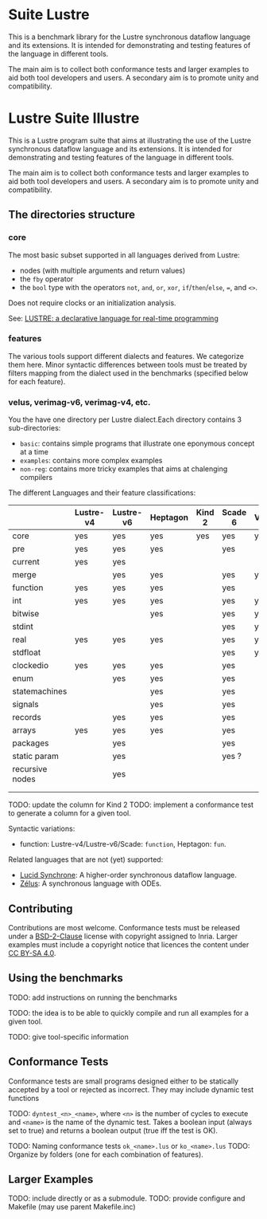 
# Suite Lustre

This is a benchmark library for the Lustre synchronous dataflow language and 
its extensions. It is intended for demonstrating and testing features of the 
language in different tools.

The main aim is to collect both conformance tests and larger examples to aid 
both tool developers and users. A secondary aim is to promote unity and 
compatibility.

# Lustre Suite Illustre 

This is a Lustre program suite that aims at illustrating the use of
the Lustre synchronous dataflow language and its extensions. It is
intended for demonstrating and testing features of the language in
different tools.

The main aim is to collect both conformance tests and larger examples to aid 
both tool developers and users. A secondary aim is to promote unity and 
compatibility.




## The directories structure
### core

The most basic subset supported in all languages derived from Lustre:
- nodes (with multiple arguments and return values)
- the `fby` operator
- the `bool` type with the operators `not`, `and`, `or`, `xor`, 
  `if`/`then`/`else`, `=`, and `<>`.

Does not require clocks or an initialization analysis.

See: [LUSTRE: a declarative language for real-time 
programming](http://dl.acm.org/citation.cfm?id=41641)

### features

The various tools support different dialects and features. We categorize 
them here. Minor syntactic differences between tools must be treated by 
filters mapping from the dialect used in the benchmarks (specified below for 
each feature).

### velus, verimag-v6, verimag-v4, etc.

You the have one directory per Lustre dialect.Each directory contains
3 sub-directories:
- `basic`: contains simple programs that illustrate one eponymous concept at a time
- `examples`: contains more complex examples
- `non-reg`:  contains more tricky examples that aims at chalenging compilers



The different Languages and their feature classifications:

|                | Lustre-v4 | Lustre-v6 | Heptagon | Kind 2 | Scade 6 | Vélus |
|----------------|-----------|-----------|----------|--------|---------|-------|
| core           | yes       | yes       | yes      | yes    | yes     | yes   |
| pre            | yes       | yes       | yes      |        | yes     |       |
| current        | yes       | yes       |          |        |         |       |
| merge          |           | yes       | yes      |        | yes     | yes   |
| function       | yes       | yes       | yes      |        | yes     |       |
| int            | yes       | yes       | yes      |        | yes     | yes   |
| bitwise        |           |           | yes      |        | yes     | yes   |
| stdint         |           |           |          |        | yes     | yes   |
| real           | yes       | yes       | yes      |        | yes     | yes   |
| stdfloat       |           |           |          |        | yes     | yes   |
| clockedio      | yes       | yes       | yes      |        | yes     |       |
| enum           |           | yes       | yes      |        | yes     |       |
| statemachines  |           |           | yes      |        | yes     |       |
| signals        |           |           | yes      |        | yes     |       |
| records        |           | yes       | yes      |        | yes     |       |
| arrays         | yes       | yes       | yes      |        | yes     |       |
| packages       |           | yes       |          |        | yes     |       |
| static param   |           | yes       |          |        | yes ?   |       |
| recursive nodes|           | yes       |          |        |         |       |
|                |           |           |          |        |         |       |
|                |           |           |          |        |         |       |

TODO: update the column for Kind 2
TODO: implement a conformance test to generate a column for a given tool.

Syntactic variations:
- function: Lustre-v4/Lustre-v6/Scade: `function`, Heptagon: `fun`.

Related languages that are not (yet) supported:
- [Lucid Synchrone](https://www.di.ens.fr/~pouzet/lucid-synchrone/): A higher-order synchronous dataflow language.
- [Zélus](http://zelus.di.ens.fr): A synchronous language with ODEs.

## Contributing

Contributions are most welcome. Conformance tests must be released under a 
[BSD-2-Clause](https://opensource.org/licenses/BSD-2-Clause) license with 
copyright assigned to Inria. Larger examples must include a copyright notice 
that licences the content under
[CC BY-SA 4.0](https://creativecommons.org/licenses/by-sa/4.0/).

## Using the benchmarks

TODO: add instructions on running the benchmarks

TODO: the idea is to be able to quickly compile and run all examples for a 
given tool.

TODO: give tool-specific information

## Conformance Tests

Conformance tests are small programs designed either to be statically 
accepted by a tool or rejected as incorrect. They may include dynamic test 
functions

TODO: `dyntest_<n>_<name>`, where `<n>` is the number of cycles to execute 
and `<name>` is the name of the dynamic test. Takes a boolean input (always 
set to true) and returns a boolean output (true iff the test is OK).

TODO: Naming conformance tests `ok_<name>.lus` or `ko_<name>.lus`
TODO: Organize by folders (one for each combination of features).

## Larger Examples

TODO: include directly or as a submodule.
TODO: provide configure and Makefile (may use parent Makefile.inc)

